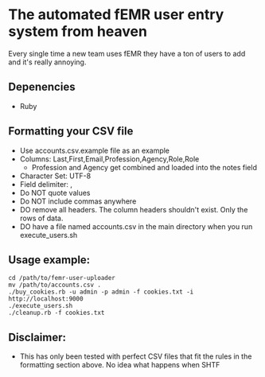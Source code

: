# The automated fEMR user entry system from heaven
Every single time a new team uses fEMR they have a ton of users to add and it's really annoying. 

## Depenencies
* Ruby 

## Formatting your CSV file
* Use accounts.csv.example file as an example
* Columns: Last,First,Email,Profession,Agency,Role,Role
  * Profession and Agency get combined and loaded into the notes field
* Character Set: UTF-8
* Field delimiter: ,
* Do NOT quote values
* Do NOT include commas anywhere
* DO remove all headers. The column headers shouldn't exist. Only the rows of data.
* DO have a file named accounts.csv in the main directory when you run execute_users.sh

## Usage example:
```Shell
cd /path/to/femr-user-uploader
mv /path/to/accounts.csv .
./buy_cookies.rb -u admin -p admin -f cookies.txt -i http://localhost:9000
./execute_users.sh
./cleanup.rb -f cookies.txt
```

## Disclaimer:
* This has only been tested with perfect CSV files that fit the rules in the formatting section above. No idea what happens when SHTF
